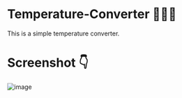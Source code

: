 # Temperature-Converter 🥶🥵😇
This is a simple temperature converter. 

# Screenshot 👇
![image](https://github.com/MayooriP/Temp_converter/assets/109533615/0c071799-7f35-416a-8213-3cacd9d1926f)

